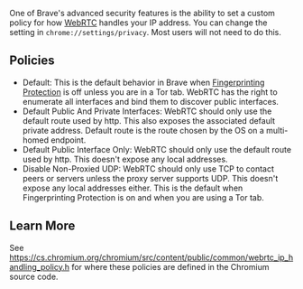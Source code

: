 One of Brave's advanced security features is the ability to set a custom policy for how [WebRTC](https://en.wikipedia.org/wiki/WebRTC) handles your IP address. You can change the setting in `chrome://settings/privacy`. Most users will not need to do this.

## Policies

* Default: This is the default behavior in Brave when [Fingerprinting Protection](https://github.com/brave/browser-laptop/wiki/Fingerprinting-Protection-Mode) is off unless you are in a Tor tab. WebRTC has the right to enumerate all interfaces and bind them to discover public interfaces.
* Default Public And Private Interfaces:  WebRTC should only use the default route used by http. This also exposes the associated default private address. Default route is the route chosen by the OS on a multi-homed endpoint.
* Default Public Interface Only: WebRTC should only use the default route used by http. This doesn't expose any local addresses.
* Disable Non-Proxied UDP: WebRTC should only use TCP to contact peers or servers unless the proxy server supports UDP. This doesn't expose any local addresses either. This is the default when Fingerprinting Protection is on and when you are using a Tor tab.

## Learn More

See https://cs.chromium.org/chromium/src/content/public/common/webrtc_ip_handling_policy.h for where these policies are defined in the Chromium source code.